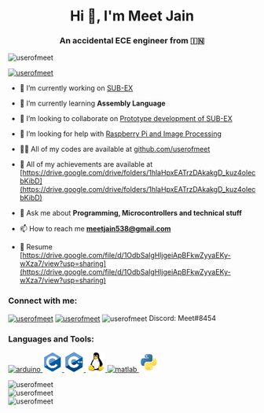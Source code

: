 <h1 align="center">Hi 👋, I'm Meet Jain</h1>
<h3 align="center">An accidental ECE engineer from 🇮🇳</h3>

<p align="left"> <img src="https://komarev.com/ghpvc/?username=userofmeet&label=Profile%20views&color=010b13&style=flat" alt="userofmeet" /> </p>

<p align="left"> <a href="https://github.com/ryo-ma/github-profile-trophy"><img src="https://github-profile-trophy.vercel.app/?username=userofmeet" alt="userofmeet" /></a> </p>

- 🔭 I’m currently working on [SUB-EX](https://github.com/userofmeet/SUB-EX)

- 🌱 I’m currently learning **Assembly Language**

- 👯 I’m looking to collaborate on [Prototype development of SUB-EX](https://github.com/userofmeet/SUB-EX)

- 🤝 I’m looking for help with [Raspberry Pi and Image Processing](https://github.com/userofmeet/SUB-EX)

- 👨‍💻 All of my codes are available at [github.com/userofmeet](github.com/userofmeet)

- 📝 All of my achievements are available at [https://drive.google.com/drive/folders/1hlaHpxEATrzDAkakgD_kuz4olecbKibD](https://drive.google.com/drive/folders/1hlaHpxEATrzDAkakgD_kuz4olecbKibD)

- 💬 Ask me about **Programming, Microcontrollers and technical stuff**

- 📫 How to reach me **meetjain538@gmail.com**

- 📄 Resume [https://drive.google.com/file/d/1OdbSalgHljgeiApBFkwZyyaEKy-wXza7/view?usp=sharing](https://drive.google.com/file/d/1OdbSalgHljgeiApBFkwZyyaEKy-wXza7/view?usp=sharing)

<h3 align="left">Connect with me:</h3>
<p align="left">
<a href="https://linkedin.com/in/userofmeet" target="blank"><img align="center" src="https://raw.githubusercontent.com/rahuldkjain/github-profile-readme-generator/master/src/images/icons/Social/linked-in-alt.svg" alt="userofmeet" height="30" width="40" /></a>
<a href="https://instagram.com/userofmeet" target="blank"><img align="center" src="https://raw.githubusercontent.com/rahuldkjain/github-profile-readme-generator/master/src/images/icons/Social/instagram.svg" alt="userofmeet" height="30" width="40" /></a>  <img align="center" src="https://raw.githubusercontent.com/rahuldkjain/github-profile-readme-generator/master/src/images/icons/Social/discord.svg" alt="userofmeet" height="30" width="40" />
  Discord: Meet#8454
</p>

</p>

<h3 align="left">Languages and Tools:</h3>
<p align="left"> <a href="https://www.arduino.cc/" target="_blank" rel="noreferrer"> <img src="https://cdn.worldvectorlogo.com/logos/arduino-1.svg" alt="arduino" width="40" height="40"/> </a> <a href="https://www.cprogramming.com/" target="_blank" rel="noreferrer"> <img src="https://raw.githubusercontent.com/devicons/devicon/master/icons/c/c-original.svg" alt="c" width="40" height="40"/> </a> <a href="https://www.w3schools.com/cpp/" target="_blank" rel="noreferrer"> <img src="https://raw.githubusercontent.com/devicons/devicon/master/icons/cplusplus/cplusplus-original.svg" alt="cplusplus" width="40" height="40"/> </a> <a href="https://www.linux.org/" target="_blank" rel="noreferrer"> <img src="https://raw.githubusercontent.com/devicons/devicon/master/icons/linux/linux-original.svg" alt="linux" width="40" height="40"/> </a> <a href="https://www.mathworks.com/" target="_blank" rel="noreferrer"> <img src="https://upload.wikimedia.org/wikipedia/commons/2/21/Matlab_Logo.png" alt="matlab" width="40" height="40"/> </a> <a href="https://www.python.org" target="_blank" rel="noreferrer"> <img src="https://raw.githubusercontent.com/devicons/devicon/master/icons/python/python-original.svg" alt="python" width="40" height="40"/> </a> </p>
<div style="text-align: left;">
    <img src="https://github-readme-stats.vercel.app/api/top-langs?username=userofmeet&show_icons=true&theme=dark&locale=en&layout=compact" alt="userofmeet" />
    <br>
    <img src="https://github-readme-stats.vercel.app/api?username=userofmeet&show_icons=true&theme=dark&locale=en" alt="userofmeet" />
    <br>
    <img src="https://github-readme-streak-stats.herokuapp.com/?user=userofmeet&theme=dark" alt="userofmeet" />
</div>
